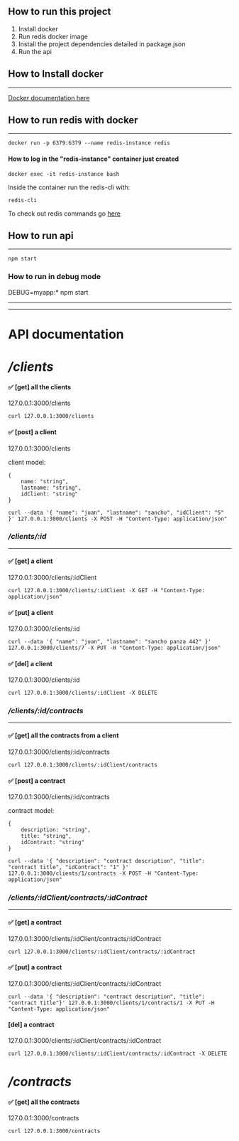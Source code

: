 

## How to run this project

1. Install docker
2. Run redis docker image 
3. Install the project dependencies detailed in package.json
4. Run the api


## How to Install docker
--------------------

[Docker documentation here](https://docs.docker.com/engine/install/)

## How to run redis with docker
--------------------
```
docker run -p 6379:6379 --name redis-instance redis
```


#### How to log in the "redis-instance" container just created

```
docker exec -it redis-instance bash
```

Inside the container run the redis-cli with:

```
redis-cli
```

To check out redis commands go [here](https://redis.io/commands)

## How to run api
-------------------------
```
npm start
```

### How to run in debug mode

DEBUG=myapp:* npm start

-------------------
---------------


# API documentation 

# */clients*

#### &#x2705; [get] all the clients
127.0.0.1:3000/clients 
```
curl 127.0.0.1:3000/clients 
```
#### &#x2705; [post] a client
127.0.0.1:3000/clients 

client model:

```
{
    name: "string",
    lastname: "string",
    idClient: "string"
}
```

```
curl --data '{ "name": "juan", "lastname": "sancho", "idClient": "5" }' 127.0.0.1:3000/clients -X POST -H "Content-Type: application/json"
```
### */clients/:id*
------
#### &#x2705; [get] a client
127.0.0.1:3000/clients/:idClient
```
curl 127.0.0.1:3000/clients/:idClient -X GET -H "Content-Type: application/json"
```
#### &#x2705; [put] a client
127.0.0.1:3000/clients/:id
```
curl --data '{ "name": "juan", "lastname": "sancho panza 442" }' 127.0.0.1:3000/clients/7 -X PUT -H "Content-Type: application/json"
```
#### &#x2705; [del] a client
127.0.0.1:3000/clients/:id
```
curl 127.0.0.1:3000/clients/:idClient -X DELETE
```
### */clients/:id/contracts*
------
#### &#x2705; [get] all the contracts from a client
127.0.0.1:3000/clients/:id/contracts
```
curl 127.0.0.1:3000/clients/:idClient/contracts
```
#### &#x2705; [post] a contract
127.0.0.1:3000/clients/:id/contracts 

contract model:

```
{
    description: "string",
    title: "string",
    idContract: "string"
}
```

```
curl --data '{ "description": "contract description", "title": "contract title", "idContract": "1" }' 127.0.0.1:3000/clients/1/contracts -X POST -H "Content-Type: application/json"
```
### */clients/:idClient/contracts/:idContract*
------

#### &#x2705; [get] a contract
127.0.0.1:3000/clients/:idClient/contracts/:idContract
```
curl 127.0.0.1:3000/clients/:idClient/contracts/:idContract
```
#### &#x2705; [put] a contract
127.0.0.1:3000/clients/:idClient/contracts/:idContract
```
curl --data '{ "description": "contract description", "title": "contract title"}' 127.0.0.1:3000/clients/1/contracts/1 -X PUT -H "Content-Type: application/json"
```
#### [del] a contract
127.0.0.1:3000/clients/:idClient/contracts/:idContract
```
curl 127.0.0.1:3000/clients/:idClient/contracts/:idContract -X DELETE
```


# */contracts*

#### &#x2705; [get] all the contracts
127.0.0.1:3000/contracts 
```
curl 127.0.0.1:3000/contracts 
```